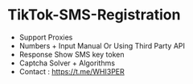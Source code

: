 # TikTok-SMS-Registration
- Support Proxies
- Numbers + Input Manual Or Using Third Party API
- Response Show SMS key token
- Captcha Solver + Algorithms
- Contact : https://t.me/WHI3PER
